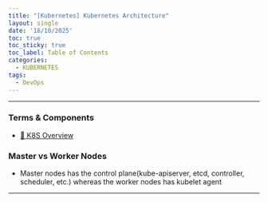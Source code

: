 ```yaml
---
title: "[Kubernetes] Kubernetes Architecture"
layout: single
date: '18/10/2025'
toc: true
toc_sticky: true
toc_label: Table of Contents
categories:
  - KUBERNETES
tags:
  - DevOps
---
```


---

### Terms & Components
* [🔗 K8S Overview](https://zsu58.github.io/kubernetes/k8s_udemy1)

### Master vs Worker Nodes
* Master nodes has the control plane(kube-apiserver, etcd, controller, scheduler, etc.) whereas the worker nodes has kubelet agent

---

